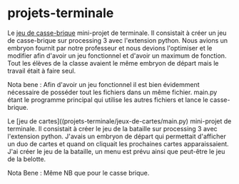 # projets-terminale
Le [jeu de casse-brique](projets-terminale/casse-brique/main.py) mini-projet de terminale. Il consistait à créer un jeu de casse-brique sur processing 3 avec l'extension python. Nous avions un embryon fournit par notre professeur et nous devions l'optimiser et le modifier afin d'avoir un jeu fonctionnel et d'avoir un maximum de fonction. Tout les élèves de la classe avaient le même embryon de départ mais le travail était à faire seul. 

Nota bene : Afin d'avoir un jeu fonctionnel il est bien évidemment nécessaire de posséder tout les fichiers dans un même fichier. main.py étant le programme principal qui utilise les autres fichiers et lance le casse-brique.

Le [jeu de cartes]((projets-terminale/jeux-de-cartes/main.py) mini-projet de terminale. Il consistait à créer le jeu de la bataille sur processing 3 avec l'extension python. J'avais un embryon de départ qui permettait d'afficher un duo de cartes et quand on cliquait les prochaines cartes apparaissaient. J'ai créer le jeu de la bataille, un menu est prévu ainsi que peut-être le jeu de la belotte. 

Nota Bene : Même NB que pour le casse brique.
